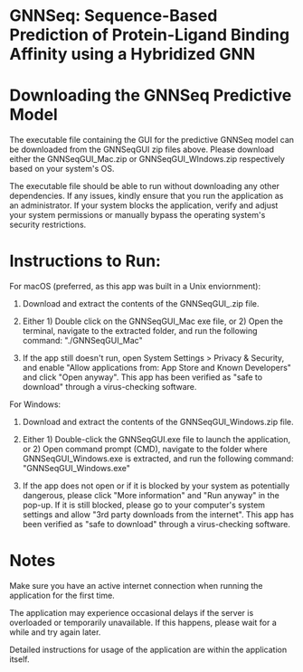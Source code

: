 # GNNSeq: Sequence-Based Prediction of Protein-Ligand Binding Affinity using a Hybridized GNN

# Downloading the GNNSeq Predictive Model
The executable file containing the GUI for the predictive GNNSeq model can be downloaded from the GNNSeqGUI zip files above. Please download either the GNNSeqGUI_Mac.zip or GNNSeqGUI_WIndows.zip respectively based on your system's OS. 

The executable file should be able to run without downloading any other dependencies. If any issues, kindly ensure that you run the application as an administrator. If your system blocks the application, verify and adjust your system permissions or manually bypass the operating system's security restrictions. 

# Instructions to Run:
For macOS (preferred, as this app was built in a Unix enviornment):

1. Download and extract the contents of the GNNSeqGUI_.zip file.

2. Either 1) Double click on the GNNSeqGUI_Mac exe file, or 2) Open the terminal, navigate to the extracted folder, and run the following command: "./GNNSeqGUI_Mac"

3. If the app still doesn't run, open System Settings > Privacy & Security, and enable "Allow applications from: App Store and Known Developers" and click "Open anyway". This app has been verified as "safe to download" through a virus-checking software.

For Windows:

1. Download and extract the contents of the GNNSeqGUI_Windows.zip file.
   
2. Either 1) Double-click the GNNSeqGUI.exe file to launch the application, or 2) Open command prompt (CMD), navigate to the folder where GNNSeqGUI_Windows.exe is extracted, and run the following command: "GNNSeqGUI_Windows.exe"
   
3. If the app does not open or if it is blocked by your system as potentially dangerous, please click "More information" and "Run anyway" in the pop-up. If it is still blocked, please go to your computer's system settings and allow "3rd party downloads from the internet". This app has been verified as "safe to download" through a virus-checking software.


# Notes

Make sure you have an active internet connection when running the application for the first time. 

The application may experience occasional delays if the server is overloaded or temporarily unavailable. If this happens, please wait for a while and try again later.

Detailed instructions for usage of the application are within the application itself.
